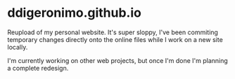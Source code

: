 # ddigeronimo.github.io
Reupload of my personal website. It's super sloppy, I've been commiting temporary changes directly onto the online files while I work on a new site locally.

I'm currently working on other web projects, but once I'm done I'm planning a complete redesign. 
